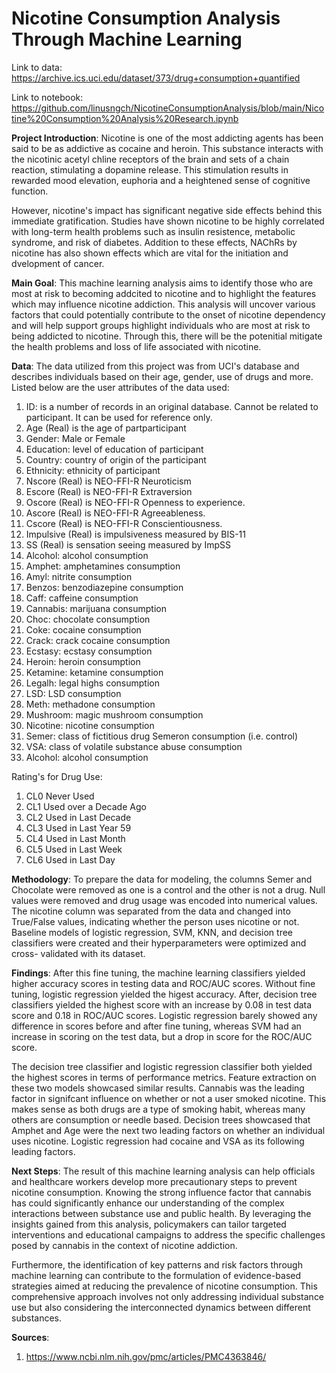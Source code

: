 # Nicotine Consumption Analysis Through Machine Learning

Link to data:
https://archive.ics.uci.edu/dataset/373/drug+consumption+quantified

Link to notebook: 
https://github.com/linusngch/NicotineConsumptionAnalysis/blob/main/Nicotine%20Consumption%20Analysis%20Research.ipynb

**Project Introduction**:
Nicotine is one of the most addicting agents has been said to be as addictive as cocaine and heroin. This substance interacts with the nicotinic acetyl chline
receptors of the brain and sets of a chain reaction, stimulating a dopamine release. This stimulation results in rewarded mood elevation, euphoria and a heightened
sense of cognitive function.

However, nicotine's impact has significant negative side effects behind this immediate gratification. Studies have shown nicotine to be highly correlated with long-term
health problems such as insulin resistence, metabolic syndrome, and risk of diabetes. Addition to these effects, NAChRs by nicotine has also shown effects which are vital
for the initiation and dvelopment of cancer. 

**Main Goal**:
This machine learning analysis aims to identify those who are most at risk to becoming addcited to nicotine and to highlight the features which may influence 
nicotine addiction. This analysis will uncover various factors that could potentially contribute to the onset of nicotine dependency and will help support groups
highlight individuals who are most at risk to being addicted to nicotine. Through this, there will be the potenitial mitigate the health problems and loss of
life associated with nicotine. 

**Data**:
The data utilized from this project was from UCI's database and describes individuals based on their age, gender, use of drugs and more. Listed below are the user attributes 
of the data used:

1. ID: is a number of records in an original database. Cannot be related to participant. It can be used for reference only.
2. Age (Real) is the age of partparticipant
3. Gender: Male or Female
4. Education: level of education of participant
5. Country: country of origin of the participant
6. Ethnicity: ethnicity of participant
7. Nscore (Real) is NEO-FFI-R Neuroticism
8. Escore (Real) is NEO-FFI-R Extraversion
9. Oscore (Real) is NEO-FFI-R Openness to experience.
10. Ascore (Real) is NEO-FFI-R Agreeableness.
11. Cscore (Real) is NEO-FFI-R Conscientiousness.
12. Impulsive (Real) is impulsiveness measured by BIS-11
13. SS (Real) is sensation seeing measured by ImpSS
14. Alcohol: alcohol consumption
15. Amphet: amphetamines consumption
16. Amyl: nitrite consumption
17. Benzos: benzodiazepine consumption
18. Caff: caffeine consumption
19. Cannabis: marijuana consumption
20. Choc: chocolate consumption
21. Coke: cocaine consumption
22. Crack: crack cocaine consumption
23. Ecstasy: ecstasy consumption
24. Heroin: heroin consumption
25. Ketamine: ketamine consumption
26. Legalh: legal highs consumption
27. LSD: LSD consumption
28. Meth: methadone consumption
29. Mushroom: magic mushroom consumption
30. Nicotine: nicotine consumption
31. Semer: class of fictitious drug Semeron consumption (i.e. control)
32. VSA: class of volatile substance abuse consumption
33. Alcohol: alcohol consumption

Rating's for Drug Use:
1.  CL0 Never Used
2.  CL1 Used over a Decade Ago
3.  CL2 Used in Last Decade
4.  CL3 Used in Last Year 59
5.  CL4 Used in Last Month
6.  CL5 Used in Last Week
7.  CL6 Used in Last Day

**Methodology**:
To prepare the data for modeling, the columns Semer and Chocolate were removed as one is a control and the other is not a drug. Null values were removed and drug
usage was encoded into numerical values. The nicotine column was separated from the data and changed into True/False values, indicating whether the person uses
nicotine or not. Baseline models of logistic regression, SVM, KNN, and decision tree classifiers were created and their hyperparameters were optimized and cross-
validated with its dataset.

**Findings**:
After this fine tuning, the machine learning classifiers yielded higher accuracy scores in testing data and ROC/AUC scores. Without fine tuning, logistic regression yielded
the higest accuracy. After, decision tree classifiers yielded the highest score with an increase by 0.08 in test data score and 0.18 in ROC/AUC scores. Logistic 
regression barely showed any difference in scores before and after fine tuning, whereas SVM had an increase in scoring on the test data, but a drop in score for 
the ROC/AUC score.

The decision tree classifier and logistic regression classifier both yielded the highest scores in terms of performance metrics. Feature extraction on these two 
models showcased similar results. Cannabis was the leading factor in signifcant influence on whether or not a user smoked nicotine. This makes sense as both drugs
are a type of smoking habit, whereas many others are consumption or needle based. Decision trees showcased that Amphet and Age were the next two leading factors on
whether an individual uses nicotine. Logistic regression had cocaine and VSA as its following leading factors.

**Next Steps**:
The result of this machine learning analysis can help officials and healthcare workers develop more precautionary steps to prevent nicotine consumption. Knowing the
strong influence factor that cannabis has could significantly enhance our understanding of the complex interactions between substance use and public health. By leveraging
the insights gained from this analysis, policymakers can tailor targeted interventions and educational campaigns to address the specific challenges posed by cannabis in
the context of nicotine addiction.

Furthermore, the identification of key patterns and risk factors through machine learning can contribute to the formulation of evidence-based strategies aimed at 
reducing the prevalence of nicotine consumption. This comprehensive approach involves not only addressing individual substance use but also considering the interconnected 
dynamics between different substances.


**Sources**:
1. https://www.ncbi.nlm.nih.gov/pmc/articles/PMC4363846/
